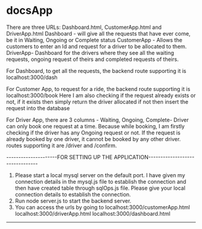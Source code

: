 # docsApp
There are three URLs: Dashboard.html, CustomerApp.html and DriverApp.html
Dashboard - will give all the requests that have ever come, be it in Waiting, Ongoing or Complete status
CustomerApp - Allows the customers to enter an Id and request for a driver to be allocated to them.
DriverApp- Dashboard for the drivers where they see all the waiting requests, ongoing request of theirs and completed requests of theirs.

For Dashboard, to get all the requests, the backend route supporting it is localhost:3000/dash

For Customer App, to request for a ride, the backend route supporting it is localhost:3000/book
Here I am also checking if the request already exists or not, if it exists then simply return the driver allocated
if not then insert the request into the database

For Driver App, there are 3 columns - Waiting, Ongoing, Complete- Driver can only book one request at a time.
Because while booking, I am firstly checking if the driver has any Ongoing request or not. If the request is already booked 
by one driver, it cannot be booked by any other driver. routes supporting it are /driver and /confirm.


---------------------FOR SETTING UP THE APPLICATION--------------------------------

1) Please start a local mysql server on the default port.
   I have given my connection details in the mysql.js file to establish the connection and 
   then have created table through sqlOps.js file. Please give your local connection details to establish the connection.
2) Run node server.js to start the backend server.
3) You can access the urls by going to 
  localhost:3000/customerApp.html
  localhost:3000/driverApp.html
  localhost:3000/dashboard.html
  
-------------------------------------------------------------------------------------
